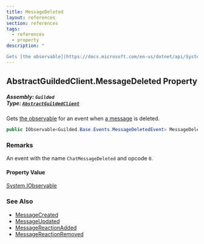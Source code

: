 ```yaml
---
title: MessageDeleted
layout: references
section: references
tags:
  - references
  - property
description: "

Gets [the observable](https://docs.microsoft.com/en-us/dotnet/api/System.IObservable-1 'System.IObservable`1') for an event when [a message](Message 'Guilded.Base.Content.Message') is deleted."
---
```


## AbstractGuildedClient.MessageDeleted Property
##### **Assembly:** `Guilded`<br/>**Type:** [`AbstractGuildedClient`](AbstractGuildedClient 'Guilded.AbstractGuildedClient')

Gets [the observable](https://docs.microsoft.com/en-us/dotnet/api/System.IObservable-1 'System.IObservable`1') for an event when [a message](Message 'Guilded.Base.Content.Message') is deleted.

```csharp
public IObservable<Guilded.Base.Events.MessageDeletedEvent> MessageDeleted { get; }
```

### Remarks
  
An event with the name `ChatMessageDeleted` and opcode `0`.

#### Property Value
[System.IObservable](https://docs.microsoft.com/en-us/dotnet/api/System.IObservable 'System.IObservable')

### See Also
- [MessageCreated](AbstractGuildedClient.MessageCreated 'Guilded.AbstractGuildedClient.MessageCreated')
- [MessageUpdated](AbstractGuildedClient.MessageUpdated 'Guilded.AbstractGuildedClient.MessageUpdated')
- [MessageReactionAdded](AbstractGuildedClient.MessageReactionAdded 'Guilded.AbstractGuildedClient.MessageReactionAdded')
- [MessageReactionRemoved](AbstractGuildedClient.MessageReactionRemoved 'Guilded.AbstractGuildedClient.MessageReactionRemoved')